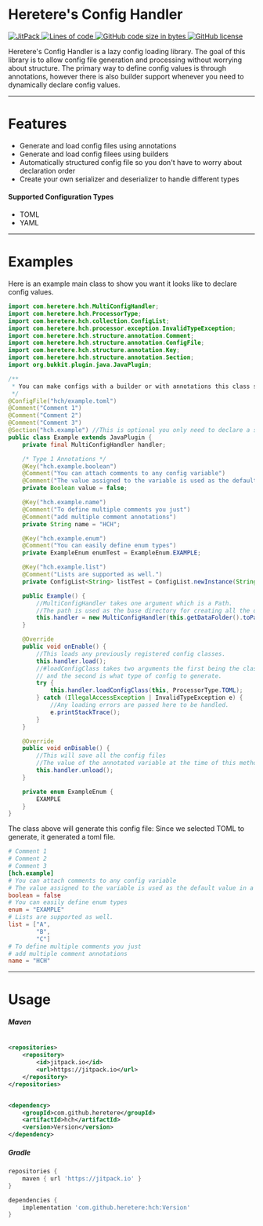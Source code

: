 # Heretere's Config Handler

<p align="left">
    <a href="https://jitpack.io/#heretere/hch">
        <img alt="JitPack" src="https://img.shields.io/jitpack/v/github/heretere/hch?style=for-the-badge">
    </a>
    <a href="#" onclick="return false;">
        <img alt="Lines of code" src="https://img.shields.io/tokei/lines/github/heretere/hch?style=for-the-badge">
    </a>
    <a href="#" onclick="return false;">
        <img alt="GitHub code size in bytes" src="https://img.shields.io/github/languages/code-size/heretere/hac?style=for-the-badge">
    </a>
    <a href="https://github.com/heretere/hch/blob/main/LICENSE">
        <img alt="GitHub license" src="https://img.shields.io/github/license/heretere/hch?style=for-the-badge">
    </a>
</p>

Heretere's Config Handler is a lazy config loading library. The goal of this library is to allow config file generation
and processing without worrying about structure. The primary way to define config values is through annotations, however
there is also builder support whenever you need to dynamically declare config values.

---

# Features

- Generate and load config files using annotations
- Generate and load config filees using builders
- Automatically structured config file so you don't have to worry about declaration order
- Create your own serializer and deserializer to handle different types

#### Supported Configuration Types

- TOML
- YAML

---

# Examples

Here is an example main class to show you want it looks like to declare config values.

```java
import com.heretere.hch.MultiConfigHandler;
import com.heretere.hch.ProcessorType;
import com.heretere.hch.collection.ConfigList;
import com.heretere.hch.processor.exception.InvalidTypeException;
import com.heretere.hch.structure.annotation.Comment;
import com.heretere.hch.structure.annotation.ConfigFile;
import com.heretere.hch.structure.annotation.Key;
import com.heretere.hch.structure.annotation.Section;
import org.bukkit.plugin.java.JavaPlugin;

/**
 * You can make configs with a builder or with annotations this class shows both ways.
 */
@ConfigFile("hch/example.toml")
@Comment("Comment 1")
@Comment("Comment 2")
@Comment("Comment 3")
@Section("hch.example") //This is optional you only need to declare a section if you want to add comments to it
public class Example extends JavaPlugin {
    private final MultiConfigHandler handler;

    /* Type 1 Annotations */
    @Key("hch.example.boolean")
    @Comment("You can attach comments to any config variable")
    @Comment("The value assigned to the variable is used as the default value in a config")
    private Boolean value = false;

    @Key("hch.example.name")
    @Comment("To define multiple comments you just")
    @Comment("add multiple comment annotations")
    private String name = "HCH";

    @Key("hch.example.enum")
    @Comment("You can easily define enum types")
    private ExampleEnum enumTest = ExampleEnum.EXAMPLE;

    @Key("hch.example.list")
    @Comment("Lists are supported as well.")
    private ConfigList<String> listTest = ConfigList.newInstance(String.class, "A", "B", "C");

    public Example() {
        //MultiConfigHandler takes one argument which is a Path.
        //The path is used as the base directory for creating all the other config files.
        this.handler = new MultiConfigHandler(this.getDataFolder().toPath());
    }

    @Override
    public void onEnable() {
        //This loads any previously registered config classes.
        this.handler.load();
        //#loadConfigClass takes two arguments the first being the class instance to load the annotations of
        // and the second is what type of config to generate.
        try {
            this.handler.loadConfigClass(this, ProcessorType.TOML);
        } catch (IllegalAccessException | InvalidTypeException e) {
            //Any loading errors are passed here to be handled.
            e.printStackTrace();
        }
    }

    @Override
    public void onDisable() {
        //This will save all the config files
        //The value of the annotated variable at the time of this method call is what is saved to the config file.
        this.handler.unload();
    }

    private enum ExampleEnum {
        EXAMPLE
    }
}
```

The class above will generate this config file:
Since we selected TOML to generate, it generated a toml file.

```toml
# Comment 1
# Comment 2
# Comment 3
[hch.example]
# You can attach comments to any config variable
# The value assigned to the variable is used as the default value in a config
boolean = false
# You can easily define enum types
enum = "EXAMPLE"
# Lists are supported as well.
list = ["A", 
        "B", 
        "C"]
# To define multiple comments you just
# add multiple comment annotations
name = "HCH"
```

---

# Usage

##### Maven

```xml

<repositories>
    <repository>
        <id>jitpack.io</id>
        <url>https://jitpack.io</url>
    </repository>
</repositories>
```

```xml

<dependency>
    <groupId>com.github.heretere</groupId>
    <artifactId>hch</artifactId>
    <version>Version</version>
</dependency>
```

##### Gradle

```groovy
repositories {
    maven { url 'https://jitpack.io' }
}
```

```groovy
dependencies {
    implementation 'com.github.heretere:hch:Version'
}
```